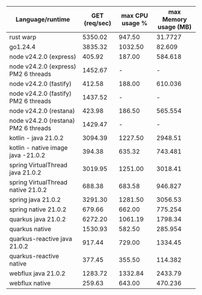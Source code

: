 Language/runtime | GET (req/sec) | max CPU usage % | max Memory usage (MB)
--- | --- | --- | --- |
rust warp | 5350.02 | 947.50 | 31.7727 |
go1.24.4 | 3835.32 | 1032.50 | 82.609 |
node v24.2.0 (express) | 405.92 | 187.00 | 584.618 |
node v24.2.0 (express) PM2 6 threads | 1452.67 | - | - |
node v24.2.0 (fastify) | 412.58 | 188.00 | 610.036 |
node v24.2.0 (fastify) PM2 6 threads | 1437.52 | - | - |
node v24.2.0 (restana) | 423.98 | 186.50 | 565.554 |
node v24.2.0 (restana) PM2 6 threads | 1429.47 | - | - |
kotlin - java 21.0.2 | 3094.39 | 1227.50 | 2948.51 |
kotlin - native image java -21.0.2 | 394.38 | 635.32 | 743.481 |
spring VirtualThread java 21.0.2 | 3019.95 | 1251.00 | 3018.41 |
spring VirtualThread native 21.0.2 | 688.38 | 683.58 | 946.827 |
spring java 21.0.2 | 3291.30 | 1281.50 | 3056.53 |
spring native 21.0.2 | 679.66 | 662.00 | 775.254 |
quarkus java 21.0.2 | 6272.20 | 1061.19 | 1798.34 |
quarkus native | 1530.93 | 582.50 | 285.954 |
quarkus-reactive java 21.0.2 | 917.44 | 729.00 | 1334.45 |
quarkus-reactive native | 377.45 | 355.50 | 114.382 |
webflux java 21.0.2 | 1283.72 | 1332.84 | 2433.79 |
webflux native | 259.63 | 643.00 | 470.236 |

